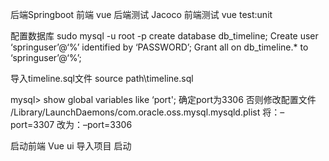 后端Springboot
前端 vue
后端测试 Jacoco
前端测试 vue test:unit

配置数据库
sudo mysql -u root -p 
create database db_timeline;
Create user ‘springuser’@‘%’ identified by ‘PASSWORD’;
Grant all on db_timeline.* to ‘springuser’@‘%’;

导入timeline.sql文件
source path\timeline.sql

mysql> show global variables like ‘port';
确定port为3306
否则修改配置文件
/Library/LaunchDaemons/com.oracle.oss.mysql.mysqld.plist
将：–port=3307
改为：–port=3306

启动前端
Vue ui 
导入项目
启动
